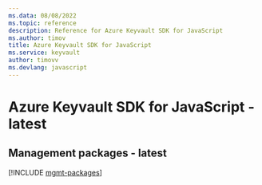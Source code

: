 ```yaml
---
ms.data: 08/08/2022
ms.topic: reference
description: Reference for Azure Keyvault SDK for JavaScript
ms.author: timov
title: Azure Keyvault SDK for JavaScript
ms.service: keyvault
author: timovv
ms.devlang: javascript
---
```

# Azure Keyvault SDK for JavaScript - latest

## Management packages - latest
[!INCLUDE [mgmt-packages](keyvault-mgmt-index.md)]